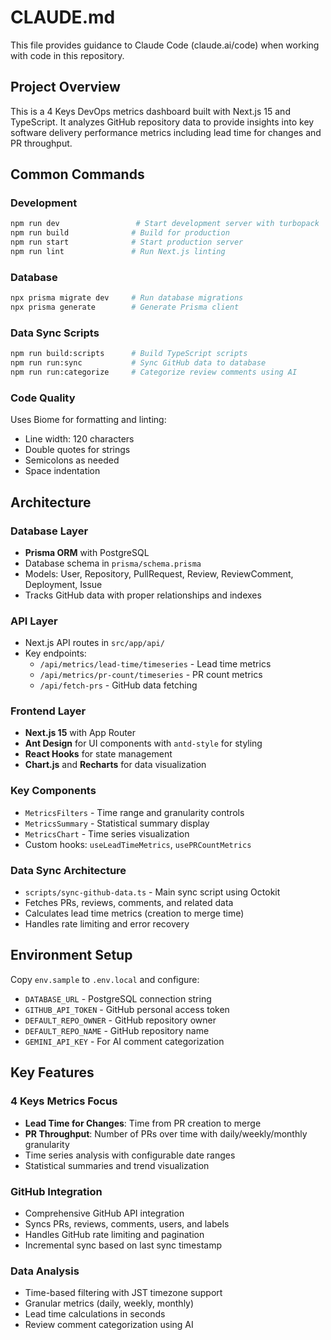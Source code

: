 # CLAUDE.md

This file provides guidance to Claude Code (claude.ai/code) when working with code in this repository.

## Project Overview

This is a 4 Keys DevOps metrics dashboard built with Next.js 15 and TypeScript. It analyzes GitHub repository data to provide insights into key software delivery performance metrics including lead time for changes and PR throughput.

## Common Commands

### Development
```bash
npm run dev                 # Start development server with turbopack
npm run build              # Build for production
npm run start              # Start production server
npm run lint               # Run Next.js linting
```

### Database
```bash
npx prisma migrate dev     # Run database migrations
npx prisma generate        # Generate Prisma client
```

### Data Sync Scripts
```bash
npm run build:scripts      # Build TypeScript scripts
npm run run:sync           # Sync GitHub data to database
npm run run:categorize     # Categorize review comments using AI
```

### Code Quality
Uses Biome for formatting and linting:
- Line width: 120 characters
- Double quotes for strings
- Semicolons as needed
- Space indentation

## Architecture

### Database Layer
- **Prisma ORM** with PostgreSQL
- Database schema in `prisma/schema.prisma`
- Models: User, Repository, PullRequest, Review, ReviewComment, Deployment, Issue
- Tracks GitHub data with proper relationships and indexes

### API Layer
- Next.js API routes in `src/app/api/`
- Key endpoints:
  - `/api/metrics/lead-time/timeseries` - Lead time metrics
  - `/api/metrics/pr-count/timeseries` - PR count metrics
  - `/api/fetch-prs` - GitHub data fetching

### Frontend Layer
- **Next.js 15** with App Router
- **Ant Design** for UI components with `antd-style` for styling
- **React Hooks** for state management
- **Chart.js** and **Recharts** for data visualization

### Key Components
- `MetricsFilters` - Time range and granularity controls
- `MetricsSummary` - Statistical summary display
- `MetricsChart` - Time series visualization
- Custom hooks: `useLeadTimeMetrics`, `usePRCountMetrics`

### Data Sync Architecture
- `scripts/sync-github-data.ts` - Main sync script using Octokit
- Fetches PRs, reviews, comments, and related data
- Calculates lead time metrics (creation to merge time)
- Handles rate limiting and error recovery

## Environment Setup

Copy `env.sample` to `.env.local` and configure:
- `DATABASE_URL` - PostgreSQL connection string
- `GITHUB_API_TOKEN` - GitHub personal access token
- `DEFAULT_REPO_OWNER` - GitHub repository owner
- `DEFAULT_REPO_NAME` - GitHub repository name
- `GEMINI_API_KEY` - For AI comment categorization

## Key Features

### 4 Keys Metrics Focus
- **Lead Time for Changes**: Time from PR creation to merge
- **PR Throughput**: Number of PRs over time with daily/weekly/monthly granularity
- Time series analysis with configurable date ranges
- Statistical summaries and trend visualization

### GitHub Integration
- Comprehensive GitHub API integration
- Syncs PRs, reviews, comments, users, and labels
- Handles GitHub rate limiting and pagination
- Incremental sync based on last sync timestamp

### Data Analysis
- Time-based filtering with JST timezone support
- Granular metrics (daily, weekly, monthly)
- Lead time calculations in seconds
- Review comment categorization using AI